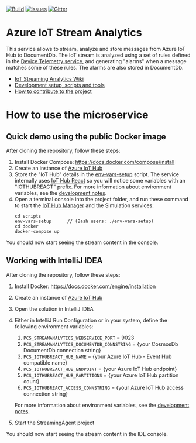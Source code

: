 [![Build][build-badge]][build-url]
[![Issues][issues-badge]][issues-url]
[![Gitter][gitter-badge]][gitter-url]

Azure IoT Stream Analytics
==========================

This service allows to stream, analyze and store messages from Azure IoT Hub
to DocumentDb.
The IoT stream is analyzed using a set of rules defined in the
[Device Telemetry service](https://github.com/Azure/device-telemetry-java),
and generating "alarms" when a message matches some of these rules. The alarms
are also stored in DocumentDb.

* [IoT Streaming Analytics Wiki](https://github.com/Azure/iot-stream-analytics-java/wiki)
* [Development setup, scripts and tools](DEVELOPMENT.md)
* [How to contribute to the project](CONTRIBUTING.md)

How to use the microservice
===========================

## Quick demo using the public Docker image

After cloning the repository, follow these steps:

1. Install Docker Compose: https://docs.docker.com/compose/install
1. Create an instance of [Azure IoT Hub](https://azure.microsoft.com/services/iot-hub)
1. Store the "IoT Hub" details in the [env-vars-setup](scripts)
   script.  The service internally uses [IoT Hub React](https://github.com/Azure/toketi-iothubreact) so you will notice some
   variables with an "IOTHUBREACT" prefix. For more information about
   environment variables, see the
   [development notes](DEVELOPMENT.md#configuration-and-environment-variables).
1. Open a terminal console into the project folder, and run these command to start
   the [IoT Hub Manager](https://github.com/Azure/iothub-manager-dotnet)
   and the Simulation services:
   ```
   cd scripts
   env-vars-setup      // (Bash users: ./env-vars-setup)
   cd docker
   docker-compose up
   ```

You should now start seeing the stream content in the console.

## Working with IntelliJ IDEA

After cloning the repository, follow these steps:

1. Install Docker: https://docs.docker.com/engine/installation
1. Create an instance of [Azure IoT Hub](https://azure.microsoft.com/services/iot-hub)
1. Open the solution in IntelliJ IDEA
1. Either in IntelliJ Run Configuration or in your system, define the following
   environment variables:
    1. `PCS_STREAMANALYTICS_WEBSERVICE_PORT` = 9023
    1. `PCS_STREAMANALYTICS_DOCUMENTDB_CONNSTRING` = {your CosmosDb DocumentDb connection string}
    1. `PCS_IOTHUBREACT_HUB_NAME` = {your Azure IoT Hub - Event Hub compatible name}
    1. `PCS_IOTHUBREACT_HUB_ENDPOINT` = {your Azure IoT Hub endpoint}
    1. `PCS_IOTHUBREACT_HUB_PARTITIONS` = {your Azure IoT Hub partition count}
    1. `PCS_IOTHUBREACT_ACCESS_CONNSTRING` = {your Azure IoT Hub access connection string}

   For more information about environment variables, see the
   [development notes](DEVELOPMENT.md#configuration-and-environment-variables).
1. Start the StreamingAgent project

You should now start seeing the stream content in the IDE console.


[build-badge]: https://img.shields.io/travis/Azure/iot-stream-analytics-java.svg
[build-url]: https://travis-ci.org/Azure/iot-stream-analytics-java
[issues-badge]: https://img.shields.io/github/issues/azure/iot-stream-analytics-java.svg
[issues-url]: https://github.com/azure/iot-stream-analytics-java/issues
[gitter-badge]: https://img.shields.io/gitter/room/azure/iot-pcs.js.svg
[gitter-url]: https://gitter.im/azure/iot-pcs
